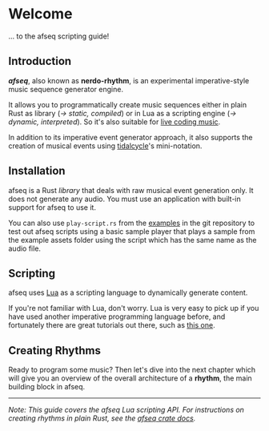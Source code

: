 # Welcome

... to the afseq scripting guide!


## Introduction

***afseq***, also known as **nerdo-rhythm**, is an experimental imperative-style music sequence generator engine. 

It allows you to programmatically create music sequences either in plain Rust as library (*-> static, compiled*) or in Lua as a scripting engine (*-> dynamic, interpreted*). So it's also suitable for [live coding music](https://github.com/pjagielski/awesome-live-coding-music). 

In addition to its imperative event generator approach, it also supports the creation of musical events using [tidalcycle](https://tidalcycles.org/)'s mini-notation.


## Installation

afseq is a Rust *library* that deals with raw musical event generation only. It does not generate any audio. You must use an application with built-in support for afseq to use it. 

You can also use `play-script.rs` from the [examples](https://github.com/emuell/afseq/tree/master/examples) in the git repository to test out afseq scripts using a basic sample player that plays a sample from the example assets folder using the script which has the same name as the audio file. 


## Scripting

afseq uses [Lua](https://www.lua.org/) as a scripting language to dynamically generate content. 

If you're not familiar with Lua, don't worry. Lua is very easy to pick up if you have used another imperative programming language before, and fortunately there are great tutorials out there, such as [this one](https://www.lua.org/pil/1.html).


## Creating Rhythms

Ready to program some music? Then let's dive into the next chapter which will give you an overview of the overall architecture of a **rhythm**, the main building block in afseq.

---

*Note: This guide covers the afseq Lua scripting API. For instructions on creating rhythms in plain Rust, see the [afseq crate docs](https://github.com/emuell/afseq).*
